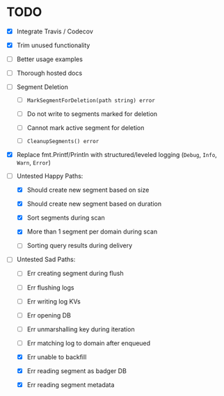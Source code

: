 # TODO

- [x] Integrate Travis / Codecov

- [x] Trim unused functionality

- [ ] Better usage examples

- [ ] Thorough hosted docs

- [ ] Segment Deletion

    - [ ] `MarkSegmentForDeletion(path string) error`

    - [ ] Do not write to segments marked for deletion

    - [ ] Cannot mark active segment for deletion

    - [ ] `CleanupSegments() error`

- [x] Replace fmt.Printf/Println with structured/leveled logging (`Debug`, `Info`, `Warn`, `Error`)

- [ ] Untested Happy Paths:

    - [x] Should create new segment based on size

    - [x] Should create new segment based on duration

    - [x] Sort segments during scan

    - [x] More than 1 segment per domain during scan

    - [ ] Sorting query results during delivery

- [ ] Untested Sad Paths:

    - [ ] Err creating segment during flush

    - [ ] Err flushing logs

    - [ ] Err writing log KVs

    - [ ] Err opening DB

    - [ ] Err unmarshalling key during iteration

    - [ ] Err matching log to domain after enqueued

    - [x] Err unable to backfill

    - [x] Err reading segment as badger DB

    - [x] Err reading segment metadata